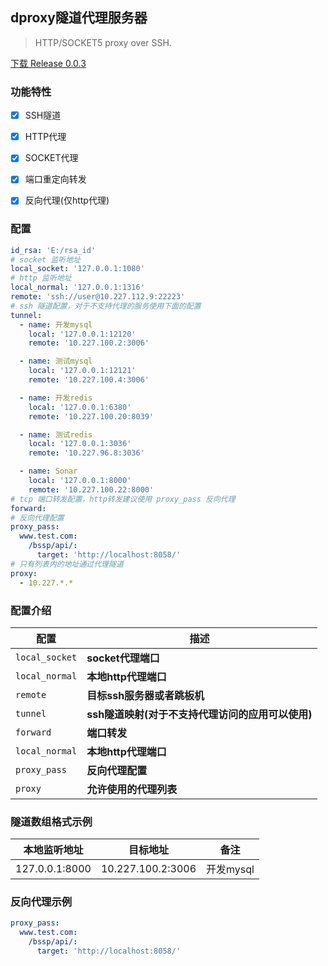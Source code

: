 ## dproxy隧道代理服务器

> HTTP/SOCKET5 proxy over SSH.

[下载 Release 0.0.3](https://gitee.com/yysf_xin/dproxy/attach_files/715694/download/dproxy-0.0.3.exe)

### 功能特性

- [x] SSH隧道
- [x] HTTP代理
- [x] SOCKET代理
- [x] 端口重定向转发
- [x] 反向代理(仅http代理)


### 配置

```yaml
id_rsa: 'E:/rsa_id'
# socket 监听地址
local_socket: '127.0.0.1:1080'
# http 监听地址
local_normal: '127.0.0.1:1316'
remote: 'ssh://user@10.227.112.9:22223'
# ssh 隧道配置，对于不支持代理的服务使用下面的配置
tunnel:
  - name: 开发mysql
    local: '127.0.0.1:12120'
    remote: '10.227.100.2:3006'

  - name: 测试mysql
    local: '127.0.0.1:12121'
    remote: '10.227.100.4:3006'

  - name: 开发redis
    local: '127.0.0.1:6380'
    remote: '10.227.100.20:8039'

  - name: 测试redis
    local: '127.0.0.1:3036'
    remote: '10.227.96.8:3036'

  - name: Sonar
    local: '127.0.0.1:8000'
    remote: '10.227.100.22:8000'
# tcp 端口转发配置，http转发建议使用 proxy_pass 反向代理
forward:
# 反向代理配置
proxy_pass:
  www.test.com:
    /bssp/api/:
      target: 'http://localhost:8058/'
# 只有列表内的地址通过代理隧道
proxy:
  - 10.227.*.*
```

### 配置介绍

|配置| 描述 |
|----|----|
|`local_socket`|**socket代理端口**|
|`local_normal`|**本地http代理端口**|
|`remote`|**目标ssh服务器或者跳板机**|
|`tunnel`|**ssh隧道映射(对于不支持代理访问的应用可以使用)**|
|`forward`|**端口转发**|
|`local_normal`|**本地http代理端口**|
|`proxy_pass`|**反向代理配置**|
|`proxy`|**允许使用的代理列表**|



### 隧道数组格式示例

|本地监听地址 | 目标地址 | 备注 |
| ---- | ---- | ---- |
|127.0.0.1:8000|10.227.100.2:3006|开发mysql


### 反向代理示例

```yaml
proxy_pass:
  www.test.com:
    /bssp/api/:
      target: 'http://localhost:8058/'
```




